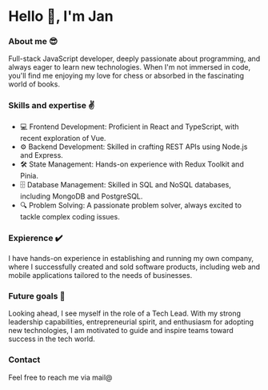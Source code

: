 # Hello 👋, I'm Jan

### About me 😎
Full-stack JavaScript developer, deeply passionate about programming, and always eager to learn new technologies. When I'm not immersed in code, you'll find me enjoying my love for chess or absorbed in the fascinating world of books.

### Skills and expertise ✌️
- 💻 Frontend Development: Proficient in React and TypeScript, with recent exploration of Vue.
- ⚙️ Backend Development: Skilled in crafting REST APIs using Node.js and Express.
- 🛠️ State Management: Hands-on experience with Redux Toolkit and Pinia.
- 🗄️ Database Management: Skilled in SQL and NoSQL databases, including MongoDB and PostgreSQL.
- 🔍 Problem Solving: A passionate problem solver, always excited to tackle complex coding issues.

### Expierence ✔️
I have hands-on experience in establishing and running my own company, where I successfully created and sold software products, including web and mobile applications tailored to the needs of businesses.

### Future goals 🚀
Looking ahead, I see myself in the role of a Tech Lead. With my strong leadership capabilities, entrepreneurial spirit, and enthusiasm for adopting new technologies, I am motivated to guide and inspire teams toward success in the tech world.

### Contact
Feel free to reach me via mail@
